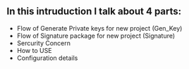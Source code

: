 ## In this intruduction I talk about 4 parts:
*  Flow of Generate Private keys for new project (Gen_Key)
*  Flow of Signature package for new project (Signature)
*  Sercurity Concern
*  How to USE
*  Configuration details